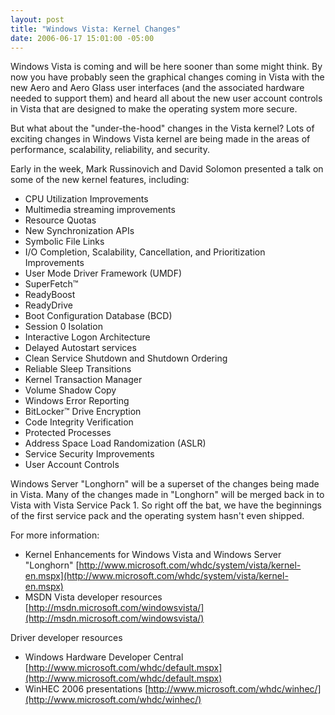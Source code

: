 ```yaml
---
layout: post
title: "Windows Vista: Kernel Changes"
date: 2006-06-17 15:01:00 -05:00
---
```


Windows Vista is coming and will be here sooner than some might think. By now you have probably seen the graphical changes coming in Vista with the new Aero and Aero Glass user interfaces (and the associated hardware needed to support them) and heard all about the new user account controls in Vista that are designed to make the operating system more secure.

But what about the "under-the-hood" changes in the Vista kernel? Lots of exciting changes in Windows Vista kernel are being made in the areas of performance, scalability, reliability, and security. 

Early in the week, Mark Russinovich and David Solomon presented a talk on some of the new kernel features, including:

* CPU Utilization Improvements 
* Multimedia streaming improvements 
* Resource Quotas 
* New Synchronization APIs 
* Symbolic File Links
* I/O Completion, Scalability, Cancellation, and Prioritization Improvements 
* User Mode Driver Framework (UMDF) 
* SuperFetch&trade; 
* ReadyBoost 
* ReadyDrive 
* Boot Configuration Database (BCD) 
* Session 0 Isolation 
* Interactive Logon Architecture 
* Delayed Autostart services 
* Clean Service Shutdown and Shutdown Ordering 
* Reliable Sleep Transitions 
* Kernel Transaction Manager 
* Volume Shadow Copy 
* Windows Error Reporting 
* BitLocker&trade; Drive Encryption 
* Code Integrity Verification 
* Protected Processes 
* Address Space Load Randomization (ASLR) 
* Service Security Improvements 
* User Account Controls

Windows Server "Longhorn" will be a superset of the changes being made in Vista. Many of the changes made in "Longhorn" will be merged back in to Vista with Vista Service Pack 1. So right off the bat, we have the beginnings of the first service pack and the operating system hasn't even shipped.

For more information:

* Kernel Enhancements for Windows Vista and Windows Server "Longhorn" [http://www.microsoft.com/whdc/system/vista/kernel-en.mspx](http://www.microsoft.com/whdc/system/vista/kernel-en.mspx) 
* MSDN Vista developer resources [http://msdn.microsoft.com/windowsvista/](http://msdn.microsoft.com/windowsvista/) 

Driver developer resources

* Windows Hardware Developer Central [http://www.microsoft.com/whdc/default.mspx](http://www.microsoft.com/whdc/default.mspx) 
* WinHEC 2006 presentations [http://www.microsoft.com/whdc/winhec/](http://www.microsoft.com/whdc/winhec/)
